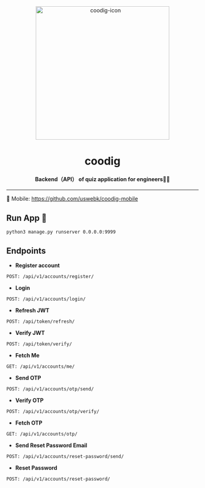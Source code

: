 <div align="center"> 
<img  width="350" alt="coodig-icon" src="https://github.com/uswebk/coodig-api/assets/50518919/5e0a9c1c-ddf8-4835-ad7c-fffef407bc85">
<h1>coodig</h1>

<h4>Backend（API） of quiz application for engineers🧑‍💻</h4>
</div>

---

📱 Mobile: https://github.com/uswebk/coodig-mobile

## Run App 🚗
```
python3 manage.py runserver 0.0.0.0:9999
```

## Endpoints

* **Register account**

```
POST: /api/v1/accounts/register/
```

* **Login**

```
POST: /api/v1/accounts/login/
```

* **Refresh JWT**

```
POST: /api/token/refresh/
```

* **Verify JWT**

```
POST: /api/token/verify/
```

* **Fetch Me**

```
GET: /api/v1/accounts/me/
```

* **Send OTP**

```
POST: /api/v1/accounts/otp/send/
```

* **Verify OTP**

```
POST: /api/v1/accounts/otp/verify/
```

* **Fetch OTP**

```
GET: /api/v1/accounts/otp/
```

* **Send Reset Password Email**

```
POST: /api/v1/accounts/reset-password/send/
```

* **Reset Password**

```
POST: /api/v1/accounts/reset-password/
```
